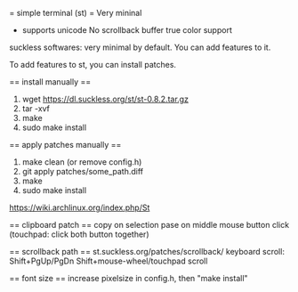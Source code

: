 = simple terminal (st) =
Very mininal
- supports unicode
No scrollback buffer
true color support


suckless softwares: very minimal by default. You can add features to it.

To add features to st, you can install patches.

== install manually ==
1. wget https://dl.suckless.org/st/st-0.8.2.tar.gz
2. tar -xvf <file>
3. make
4. sudo make install

== apply patches manually ==
1. make clean (or remove config.h)
2. git apply patches/some_path.diff
3. make
4. sudo make install

https://wiki.archlinux.org/index.php/St


== clipboard patch ==
copy on selection
pase on middle mouse button click (touchpad: click both button together)


== scrollback path ==
st.suckless.org/patches/scrollback/
keyboard scroll: Shift+PgUp/PgDn
Shift+mouse-wheel/touchpad scroll

== font size ==
increase pixelsize in config.h, then "make install"
